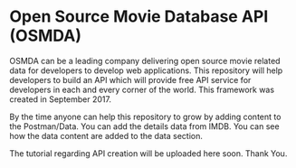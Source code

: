 # Open Source Movie Database API (OSMDA)
OSMDA can be a leading company delivering open source movie related data for developers to develop web applications. This repository will help developers to build an API which will provide free API service for developers in each and every corner of the world. This framework was created in September 2017.

By the time anyone can help this repository to grow by adding content to the Postman/Data.
You can add the details data from IMDB. You can see how the data content are added to the data section. 

The tutorial regarding API creation will be uploaded here soon. Thank You.
